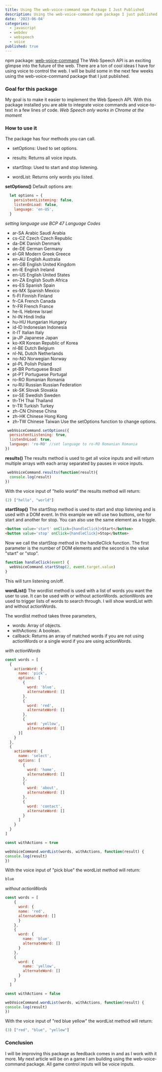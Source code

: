 ```yaml
---
title: Using The web-voice-command npm Package I Just Published 
description: Using the web-voice-command npm package I just published 
date: '2023-06-04'
categories:
  - javascript
  - webdev
  - webspeech
  - voice
published: true
---
```


npm package: [web-voice-command](https://www.npmjs.com/package/web-voice-command)
The Web Speech API is an exciting glimpse into the future of the web. There are a ton of cool ideas I have for using voice to control the web. I will be build some in the next few weeks using the web-voice-command package that I just published. 

### Goal for this package
My goal is to make it easier to implement the Web Speech API. With this package installed you are able to integrate voice commands and voice-to-text in a few lines of code. *Web Speech only works in Chrome at the moment*

### How to use it
The package has four methods you can call. 

- setOptions: Used to set options.

- results: Returns all voice inputs.

- startStop: Used to start and stop listening.

- wordList: Returns only words you listed.

**setOptions()**
Default options are:
```javascript
  let options = {
    persistentListening: false,
    listenOnLoad: false,
    language: 'en-US',
  }

```
*setting language use BCP 47 Language Codes*

- ar-SA Arabic Saudi Arabia
- cs-CZ Czech Czech Republic
- da-DK Danish Denmark
- de-DE German Germany
- el-GR Modern Greek Greece
- en-AU English Australia
- en-GB English United Kingdom
- en-IE English Ireland
- en-US English United States
- en-ZA English South Africa
- es-ES Spanish Spain
- es-MX Spanish Mexico
- fi-FI Finnish Finland
- fr-CA French Canada
- fr-FR French France
- he-IL Hebrew Israel
- hi-IN Hindi India
- hu-HU Hungarian Hungary
- id-ID Indonesian Indonesia
- it-IT Italian Italy
- ja-JP Japanese Japan
- ko-KR Korean Republic of Korea
- nl-BE Dutch Belgium
- nl-NL Dutch Netherlands
- no-NO Norwegian Norway
- pl-PL Polish Poland
- pt-BR Portuguese Brazil
- pt-PT Portuguese Portugal
- ro-RO Romanian Romania
- ru-RU Russian Russian Federation
- sk-SK Slovak Slovakia
- sv-SE Swedish Sweden
- th-TH Thai Thailand
- tr-TR Turkish Turkey
- zh-CN Chinese China
- zh-HK Chinese Hong Kong
- zh-TW Chinese Taiwan
Use the setOptions function to change options.

```javascript
 webVoiceCommand.setOptions({
  persistentListening: true,
  listenOnLoad: true,
  language: 'ro-RO' //set language to ro-RO Romanian Romania
})
```
**results()**
The results method is used to get all voice inputs and will return multiple arrays with each array separated by pauses in voice inputs. 
```javascript
 webVoiceCommand.results(function(result){
  console.log(result)
})
``` 
With the voice input of "hello world" the results method will return:
```javascript
(2) ["hello", "world"]
```
**startStop()**
The startStop method is used to start and stop listening and is used with a DOM event. In this example we will use two buttons, one for start and another for stop. You can also use the same element as a toggle.
```html
<button value='start' onClick={handleClick}>Start</button>
<button value='stop' onClick={handleClick}>Stop</button>
```
Now we call the startStop method in the handleClick function. The first parameter is the number of DOM elements and the second is the value "start" or "stop".
```javascript
function handleClick(event) {
  webVoiceCommand.startStop(2, event.target.value)
}
```
This will turn listening on/off.

**wordList()**
The wordlist method is used with a list of words you want the user to use. It can be used with or without actionWords. actionWords are used to trigger lists of words to search through. I will show wordList with and without actionWords.

The wordlist method takes three parameters,
- words: Array of objects.
- withActions: A boolean.
- callback: Returns an array of matched words if you are not using actionWords or a single word if you are using actionWords. 

*with actionWords*

```javascript
const words = [
  {
    actionWord: {
      name: 'pick',
      options: [
        {
          word: 'blue',
          alternateWord: []
        }, 
        {
          word: 'red',
          alternateWord: []
        }, 
        {
          word: 'yellow',
          alternateWord: []
      }]
    }
  },
  {
    actionWord: {
      name: 'select',
      options: [
        {
          word: 'home',
          alternateWord: []
        },
        {
          word: 'about',
          alternateWord: []
        },
        {
          word: 'contact',
          alternateWord: []
        }
      ]
    }
  }
]

const withActions = true

webVoiceCommand.wordList(words, withActions, function(result) {
console.log(result)
})
```
With the voice input of "pick blue" the wordList method will return:
```javascript
blue
```
*without actionWords*

```javascript
const words = [
    {
      word: {
      name: 'red',
      alternateWord: []
      }
    },
    { 
      word: {
        name: 'blue',
        alternateWord: []
      }
    },
    {
      word: {
        name: 'yellow',
        alternateWord: []
      }
    }
  ]

const withActions = false

webVoiceCommand.wordList(words, withActions, function(result) {
console.log(result)
})
```
With the voice input of "red blue yellow" the wordList method will return:
```javascript
(3) ["red", "blue", "yellow"]
```
    
### Conclusion
I will be improving this package as feedback comes in and as I work with it more. My next article will be on a game I am building using the web-voice-command package. All game control inputs will be voice inputs. 
